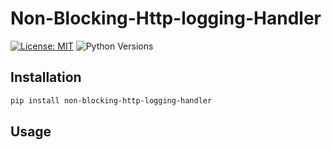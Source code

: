 # Non-Blocking-Http-logging-Handler


[![License: MIT](https://img.shields.io/badge/License-MIT-yellow.svg)](https://opensource.org/licenses/MIT)
![Python Versions](https://img.shields.io/badge/Python-3.10%20%7C%203.11-blue)
## Installation

```bash
pip install non-blocking-http-logging-handler
```

## Usage
    
```python

```

